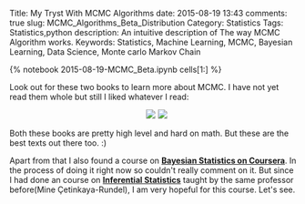 Title: My Tryst With MCMC Algorithms
date:  2015-08-19 13:43
comments: true
slug: MCMC_Algorithms_Beta_Distribution
Category: Statistics
Tags: Statistics,python
description: An intuitive description of The way MCMC Algorithm works.
Keywords: Statistics, Machine Learning, MCMC, Bayesian Learning, Data Science, Monte carlo Markov Chain

{% notebook 2015-08-19-MCMC_Beta.ipynb cells[1:] %}

Look out for these two books to learn more about MCMC. I have not yet read them whole but still I liked whatever I read:

<div style="margin-left:1em ; text-align: center;">

<a target="_blank"  href="https://www.amazon.com/gp/product/1439840954/ref=as_li_tl?ie=UTF8&camp=1789&creative=9325&creativeASIN=1439840954&linkCode=as2&tag=mlwhizcon-20&linkId=d55979088adc0aabeaed88f4f14b48b6"><img border="0" src="//ws-na.amazon-adsystem.com/widgets/q?_encoding=UTF8&MarketPlace=US&ASIN=1439840954&ServiceVersion=20070822&ID=AsinImage&WS=1&Format=_SL250_&tag=mlwhizcon-20" ></a><img src="//ir-na.amazon-adsystem.com/e/ir?t=mlwhizcon-20&l=am2&o=1&a=1439840954" width="1" height="1" border="0" alt="" style="border:none !important; margin:0px !important;" />
</t></t>
<a target="_blank"  href="https://www.amazon.com/gp/product/1584885874/ref=as_li_tl?ie=UTF8&camp=1789&creative=9325&creativeASIN=1584885874&linkCode=as2&tag=mlwhizcon-20&linkId=ee3e2a0bc99359d6c5db0463ab1abb13"><img border="0" src="//ws-na.amazon-adsystem.com/widgets/q?_encoding=UTF8&MarketPlace=US&ASIN=1584885874&ServiceVersion=20070822&ID=AsinImage&WS=1&Format=_SL250_&tag=mlwhizcon-20" ></a><img src="//ir-na.amazon-adsystem.com/e/ir?t=mlwhizcon-20&l=am2&o=1&a=1584885874" width="1" height="1" border="0" alt="" style="border:none !important; margin:0px !important;" />
</div>

Both these books are pretty high level and hard on math. But these are the best texts out there too. :)

Apart from that I also found a course on **[Bayesian Statistics on Coursera](https://click.linksynergy.com/link?id=lVarvwc5BD0&offerid=495576.8910375858&type=2&murl=https%3A%2F%2Fwww.coursera.org%2Flearn%2Fbayesian)**. In the process of doing it right now so couldn't really comment on it. But since I had done an course on **[Inferential Statistics](https://click.linksynergy.com/link?id=lVarvwc5BD0&offerid=495576.8839843074&type=2&murl=https%3A%2F%2Fwww.coursera.org%2Flearn%2Finferential-statistics-intro)** taught by the same professor before(Mine Çetinkaya-Rundel), I am very hopeful for this course. Let's see.
